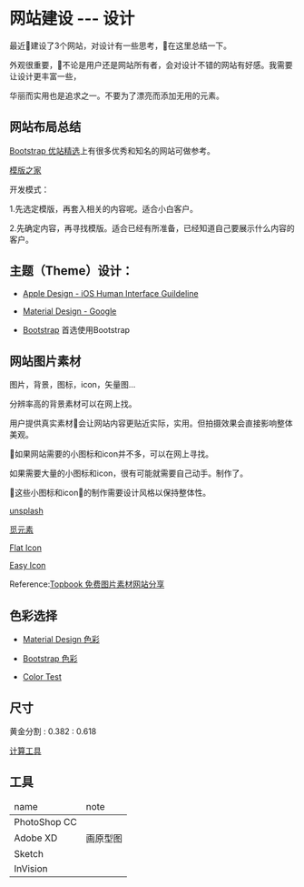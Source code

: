 # 网站建设 --- 设计

<script src="../js/index.js"></script>
<div id="content"></div>




最近建设了3个网站，对设计有一些思考，在这里总结一下。

外观很重要，不论是用户还是网站所有者，会对设计不错的网站有好感。我需要让设计更丰富一些，

华丽而实用也是追求之一。不要为了漂亮而添加无用的元素。


## 网站布局总结

[Bootstrap 优站精选](http://www.youzhan.org)上有很多优秀和知名的网站可做参考。

[模版之家](http://www.cssmoban.com/)

开发模式：

1.先选定模版，再套入相关的内容呢。适合小白客户。

2.先确定内容，再寻找模版。适合已经有所准备，已经知道自己要展示什么内容的客户。


## 主题（Theme）设计：

* [Apple Design - iOS Human Interface Guildeline](https://developer.apple.com/design/)

* [Material Design - Google](https://www.material.io)

* [Bootstrap](https://v3.bootcss.com/) 首选使用Bootstrap

## 网站图片素材

图片，背景，图标，icon，矢量图...

分辨率高的背景素材可以在网上找。

用户提供真实素材会让网站内容更贴近实际，实用。但拍摄效果会直接影响整体美观。

如果网站需要的小图标和icon并不多，可以在网上寻找。

如果需要大量的小图标和icon，很有可能就需要自己动手。制作了。

这些小图标和icon的制作需要设计风格以保持整体性。
 

[unsplash](https://unsplash.com/)

[觅元素](http://www.51yuansu.com)

[Flat Icon](https://www.flaticon.com/)

[Easy Icon](https://www.easyicon.net/)

Reference:[Topbook 免费图片素材网站分享](https://www.zhihu.com/question/21757507/answer/288387063)

## 色彩选择

* [Material Design 色彩](https://www.materialpalette.com/colors)

* [Bootstrap 色彩](https://v3.bootcss.com/css/#less-variables)

* <a href="color_test.html">Color Test</a>

## 尺寸

黄金分割 : 0.382 : 0.618

<a href="color_test.html">计算工具</a>

## 工具
<table>
<thead>
<tr>
<td>name</td>
<td>note</td>
</tr>
</thead>

<tbody>
<tr>
<td>PhotoShop CC</td>
<td></td>
</tr>
<tr>
<td>Adobe XD</td>
<td>画原型图</td>
</tr>
<tr>
<td>Sketch</td>
<td></td>
</tr>
<tr>
<td>InVision</td>
<td></td>
</tr>
</tbody>
</table>
